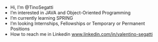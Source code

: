 -  Hi, I’m @TinoSegatti
-  I’m interested in JAVA and Object-Oriented Programming
-  I’m currently learning SPRING
-  I’m looking Internships, Fellowships or Temporary or Permanent Positions
-  How to reach me in Linkedin www.linkedin.com/in/valentino-segatti
